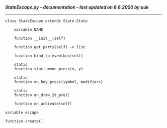 ***StateEscape.py - documentation - last updated on 8.6.2020 by uuk***
___

    class StateEscape extends State.State

        variable NAME

        function __init__(self)

        function get_parts(self) -> list

        function bind_to_eventbus(self)

        static
        function start_menu_press(x, y)

        static
        function on_key_press(symbol, modifiers)

        static
        function on_draw_2d_pre()

        function on_activate(self)

    variable escape

    function create()